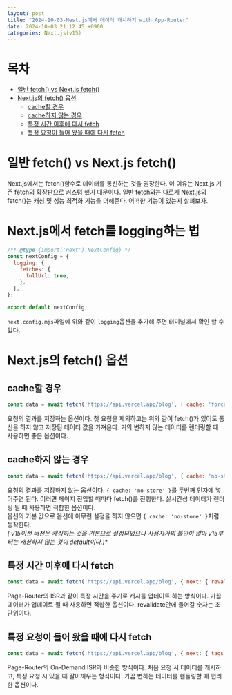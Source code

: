 ```yaml
---
layout: post
title: "2024-10-03-Nest.js에서 데이터 캐시하기 with App-Router"
date: 2024-10-03 21:12:45 +0900
categories: Next.js(v15)
---
```


# 목차
- [일반 fetch() vs Next.js fetch()](#일반-fetch-vs-nextjs-fetch)
- [Next.js의 fetch() 옵션](#nextjs의-fetch-옵션)
  - [cache할 경우](#cache할-경우)
  - [cache하지 않는 경우](#cache하지-않는-경우)
  - [특정 시간 이후에 다시 fetch](#특정-시간-이후에-다시-fetch)
  - [특정 요청이 들어 왔을 때에 다시 fetch](#특정-요청이-들어-왔을-때에-다시-fetch)


# 일반 fetch() vs Next.js fetch()
Next.js에서는 fetch()함수로 데이터를 통신하는 것을 권장한다. 이 이유는 Next.js 기존 fetch의 확장판으로 커스텀 했기 때문이다. 일반 fetch와는 다르게 Next.js의 fetch()는 캐싱 및 성능 최적화 기능을 더해준다. 어떠한 기능이 있는지 살펴보자.

# Next.js에서 fetch를 logging하는 법
```mjs
/** @type {import('next').NextConfig} */
const nextConfig = {
  logging: {
    fetches: {
      fullUrl: true,
    },
  },
};

export default nextConfig;
```
`next.config.mjs`파일에 위와 같이 `logging`옵션을 추가해 주면 터미널에서 확인 할 수 있다.

# Next.js의 fetch() 옵션

## cache할 경우
``` js
const data = await fetch('https://api.vercel.app/blog', { cache: 'force-cach' })
```
요청의 결과를 저장하는 옵션이다. 첫 요청을 제외하고는 위와 같이 fetch()가 있어도 통신을 하지 않고 저장된 데이터 값을 가져온다. 거의 변하지 않는 데이터를 렌더링할 때 사용하면 좋은 옵션이다.

## cache하지 않는 경우
``` js
const data = await fetch('https://api.vercel.app/blog', { cache: 'no-store' })
```
요청의 결과를 저장하지 않는 옵션이다. `{ cache: 'no-store' }`를 두번째 인자에 넣어주면 된다. 이러면 페이지 진입할 때마다 fetch()를 진행한다. 실시간성 데이터가 렌더링 될 때 사용하면 적합한 옵션이다.<br>
옵션의 기본 값으로 옵션에 아무런 설정을 하지 않으면 `{ cache: 'no-store' }`처럼 동작한다.<br>
**(* v15이전 버전은 캐싱하는 것을 기본으로 설정되었으나 사용자가의 불만이 많아 v15부터는 캐싱하지 않는 것이 default이다.)**

## 특정 시간 이후에 다시 fetch
``` js
const data = await fetch('https://api.vercel.app/blog', { next: { revalidate: 3 } })
```

Page-Router의 ISR과 같이 특정 시간을 주기로 캐시를 업데이트 하는 방식이다. 가끔 데이터가 업데이트 될 때 사용하면 적합한 옵션이다. revalidate안에 들어갈 숫자는 초단위이다.

## 특정 요청이 들어 왔을 때에 다시 fetch
``` js
const data = await fetch('https://api.vercel.app/blog', { next: { tags: ['a']}})
```
Page-Router의 On-Demand ISR과 비슷한 방식이다. 처음 요청 시 데이터를 캐시하고, 특정 요청 시 있을 때 갈아끼우는 형식이다. 가끔 변하는 데이터를 핸들링할 때 편리한 옵션이다.